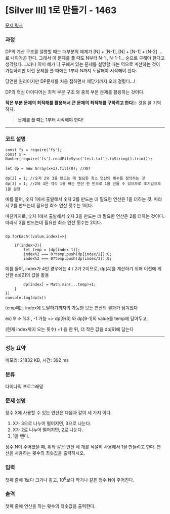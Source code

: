 # [Silver III] 1로 만들기 - 1463 

[문제 링크](https://www.acmicpc.net/problem/1463) 

### 과정
DP의 계산 구조를 설명할 때는 대부분의 예제가 [N] + [N-1], [N] + [N-1] + [N-2] ... 로 나아가곤 한다.
그래서 이 문제를 풀 때도 N부터 N-1 , N-1-1... 순으로 구해야 한다고 생각했다.
그러나 이미 해가 다 구해져 있는 문제를 설명할 때는 역으로 계산하는 것이 가능하지만
이런 문제를 풀 때에는 1부터 N까지 도달해야 시작해야 한다.

당연한 원리이지만 DP문제를 처음 접하면서 깨닫기까지 오래 걸렸다...!


DP의 핵심 아이디어는 최적 부분 구조 와 중복 부분 문제를 활용하는 것이다. 

**작은 부분 문제의 최적해를 활용해서 큰 문제의 최적해를 구하려고 한다**는 것을 잘 기억하자.

> **문제를 풀 때는 1부터 시작해야 한다!**

----------------------------------------------------------------------------


### 코드 설명

```
const fs = require('fs');
const x = Number(require('fs').readFileSync('test.txt').toString().trim());

let dp = new Array(x+1).fill(0); //왜?

dp[2] = 1; //숫자 2와 3을 만드는 데 필요한 최소 연산의 횟수를 정의하는 것 
dp[3] = 1; //2와 3은 각각 1을 빼는 연산 한 번으로 1을 만들 수 있으므로 초기값으로 1을 설정
```

예를 들어, 숫자 1에서 출발해서 숫자 2를 만드는 데 필요한 연산은 1을 더하는 것.
따라서 2를 만드는데 필요한 최소 연산 횟수는 1이다.

마찬가지로, 숫자 1에서 출발해서 숫자 3을 만드는 데 필요한 연산은 2를 더하는 것이다.
따라서 3을 만드는데 필요한 최소 연산 횟수는 2이다.

```

dp.forEach((value,index)=>{
   
    if(index>3){
        let temp = [dp[index-1]];
        index%2 === 0?temp.push(dp[index/2]):0;
        index%3 === 0?temp.push(dp[index/3]):0;
```
 예를 들어, index가 4인 경우에는 4 / 2가 2이므로, dp[4]를 계산하기 위해 이전에 계산한 dp[2]의 값을 활용
 
 
```
        dp[index] = Math.min(...temp)+1;   
    }
})
console.log(dp[x])
```
temp에는 index에 도달하기까지의 가능한 모든 연산의 결과가 담겨있다 

ex) 9 => %3 , -1 가능 => dp[9/3] 와 dp[9-1]의 value를 temp에 담아두고,

(현재 index까지 오는 횟수) +1 을 한 뒤, 더 작은 값을 dp[9]에 담는다  

----------------------------------------------------------------------------


### 성능 요약

메모리: 21832 KB, 시간: 392 ms

### 분류

다이나믹 프로그래밍

### 문제 설명

<p>정수 X에 사용할 수 있는 연산은 다음과 같이 세 가지 이다.</p>

<ol>
	<li>X가 3으로 나누어 떨어지면, 3으로 나눈다.</li>
	<li>X가 2로 나누어 떨어지면, 2로 나눈다.</li>
	<li>1을 뺀다.</li>
</ol>

<p>정수 N이 주어졌을 때, 위와 같은 연산 세 개를 적절히 사용해서 1을 만들려고 한다. 연산을 사용하는 횟수의 최솟값을 출력하시오.</p>

### 입력 

 <p>첫째 줄에 1보다 크거나 같고, 10<sup>6</sup>보다 작거나 같은 정수 N이 주어진다.</p>

### 출력 

 <p>첫째 줄에 연산을 하는 횟수의 최솟값을 출력한다.</p>



